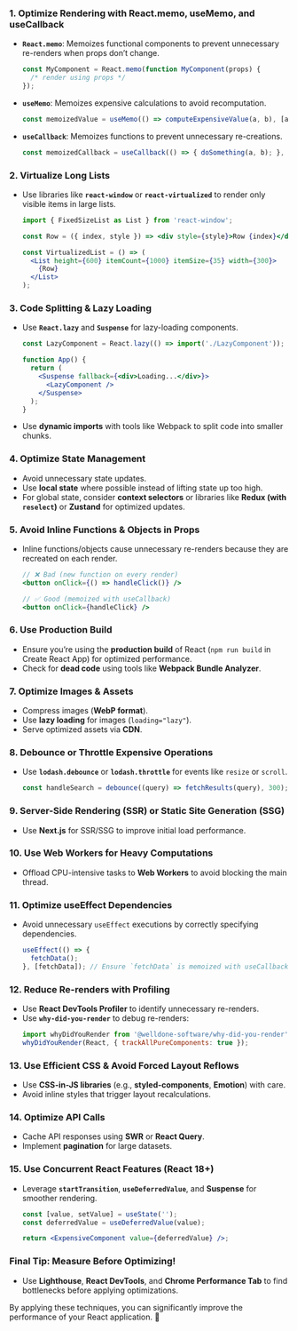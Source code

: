### **1. Optimize Rendering with React.memo, useMemo, and useCallback**
- **`React.memo`**: Memoizes functional components to prevent unnecessary re-renders when props don’t change.
  ```jsx
  const MyComponent = React.memo(function MyComponent(props) {
    /* render using props */
  });
  ```
- **`useMemo`**: Memoizes expensive calculations to avoid recomputation.
  ```jsx
  const memoizedValue = useMemo(() => computeExpensiveValue(a, b), [a, b]);
  ```
- **`useCallback`**: Memoizes functions to prevent unnecessary re-creations.
  ```jsx
  const memoizedCallback = useCallback(() => { doSomething(a, b); }, [a, b]);
  ```

### **2. Virtualize Long Lists**
- Use libraries like **`react-window`** or **`react-virtualized`** to render only visible items in large lists.
  ```jsx
  import { FixedSizeList as List } from 'react-window';

  const Row = ({ index, style }) => <div style={style}>Row {index}</div>;

  const VirtualizedList = () => (
    <List height={600} itemCount={1000} itemSize={35} width={300}>
      {Row}
    </List>
  );
  ```

### **3. Code Splitting & Lazy Loading**
- Use **`React.lazy`** and **`Suspense`** for lazy-loading components.
  ```jsx
  const LazyComponent = React.lazy(() => import('./LazyComponent'));

  function App() {
    return (
      <Suspense fallback={<div>Loading...</div>}>
        <LazyComponent />
      </Suspense>
    );
  }
  ```
- Use **dynamic imports** with tools like Webpack to split code into smaller chunks.

### **4. Optimize State Management**
- Avoid unnecessary state updates.
- Use **local state** where possible instead of lifting state up too high.
- For global state, consider **context selectors** or libraries like **Redux (with `reselect`)** or **Zustand** for optimized updates.

### **5. Avoid Inline Functions & Objects in Props**
- Inline functions/objects cause unnecessary re-renders because they are recreated on each render.
  ```jsx
  // ❌ Bad (new function on every render)
  <button onClick={() => handleClick()} />

  // ✅ Good (memoized with useCallback)
  <button onClick={handleClick} />
  ```

### **6. Use Production Build**
- Ensure you’re using the **production build** of React (`npm run build` in Create React App) for optimized performance.
- Check for **dead code** using tools like **Webpack Bundle Analyzer**.

### **7. Optimize Images & Assets**
- Compress images (**WebP format**).
- Use **lazy loading** for images (`loading="lazy"`).
- Serve optimized assets via **CDN**.

### **8. Debounce or Throttle Expensive Operations**
- Use **`lodash.debounce`** or **`lodash.throttle`** for events like `resize` or `scroll`.
  ```jsx
  const handleSearch = debounce((query) => fetchResults(query), 300);
  ```

### **9. Server-Side Rendering (SSR) or Static Site Generation (SSG)**
- Use **Next.js** for SSR/SSG to improve initial load performance.

### **10. Use Web Workers for Heavy Computations**
- Offload CPU-intensive tasks to **Web Workers** to avoid blocking the main thread.

### **11. Optimize useEffect Dependencies**
- Avoid unnecessary `useEffect` executions by correctly specifying dependencies.
  ```jsx
  useEffect(() => {
    fetchData();
  }, [fetchData]); // Ensure `fetchData` is memoized with useCallback
  ```

### **12. Reduce Re-renders with Profiling**
- Use **React DevTools Profiler** to identify unnecessary re-renders.
- Use **`why-did-you-render`** to debug re-renders:
  ```js
  import whyDidYouRender from '@welldone-software/why-did-you-render';
  whyDidYouRender(React, { trackAllPureComponents: true });
  ```

### **13. Use Efficient CSS & Avoid Forced Layout Reflows**
- Use **CSS-in-JS libraries** (e.g., **styled-components**, **Emotion**) with care.
- Avoid inline styles that trigger layout recalculations.

### **14. Optimize API Calls**
- Cache API responses using **SWR** or **React Query**.
- Implement **pagination** for large datasets.

### **15. Use Concurrent React Features (React 18+)**
- Leverage **`startTransition`**, **`useDeferredValue`**, and **Suspense** for smoother rendering.
  ```jsx
  const [value, setValue] = useState('');
  const deferredValue = useDeferredValue(value);

  return <ExpensiveComponent value={deferredValue} />;
  ```

### **Final Tip: Measure Before Optimizing!**
- Use **Lighthouse**, **React DevTools**, and **Chrome Performance Tab** to find bottlenecks before applying optimizations.

By applying these techniques, you can significantly improve the performance of your React application. 🚀